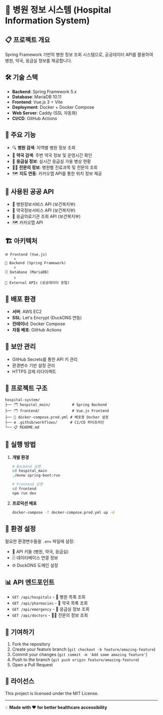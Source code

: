 # 🏥 병원 정보 시스템 (Hospital Information System)

## 📋 프로젝트 개요
Spring Framework 기반의 병원 정보 조회 시스템으로, 공공데이터 API를 활용하여 병원, 약국, 응급실 정보를 제공합니다.

## 🛠️ 기술 스택
- **Backend**: Spring Framework 5.x
- **Database**: MariaDB 10.11
- **Frontend**: Vue.js 3 + Vite
- **Deployment**: Docker + Docker Compose
- **Web Server**: Caddy (SSL 자동화)
- **CI/CD**: GitHub Actions

## 🚀 주요 기능
- 🔍 **병원 검색**: 지역별 병원 정보 조회
- 💊 **약국 검색**: 주변 약국 정보 및 운영시간 확인
- 🚨 **응급실 정보**: 실시간 응급실 가용 병상 현황
- 👨‍⚕️ **전문의 정보**: 병원별 진료과목 및 전문의 조회
- 🗺️ **지도 연동**: 카카오맵 API를 통한 위치 정보 제공

## 📡 사용된 공공 API
- 🏥 병원정보서비스 API (보건복지부)
- 💊 약국정보서비스 API (보건복지부)
- 🚨 응급의료기관 조회 API (보건복지부)
- 🗺️ 카카오맵 API

## 🏗️ 아키텍처
```
🌐 Frontend (Vue.js) 
    ↕️
🔧 Backend (Spring Framework)
    ↕️
🗄️ Database (MariaDB)
    ↕️
📡 External APIs (공공데이터 포털)
```

## 🐳 배포 환경
- **서버**: AWS EC2
- **SSL**: Let's Encrypt (DuckDNS 연동)
- **컨테이너**: Docker Compose
- **자동 배포**: GitHub Actions

## 🔐 보안 관리
- GitHub Secrets를 통한 API 키 관리
- 환경변수 기반 설정 관리
- HTTPS 강제 리다이렉트

## 📂 프로젝트 구조
```
hospital-system/
├── 🗂️ hospital_main/          # Spring Backend
├── 🗂️ frontend/               # Vue.js Frontend  
├── 🐳 docker-compose.prod.yml # 배포용 Docker 설정
├── ⚙️ .github/workflows/      # CI/CD 파이프라인
└── 📋 README.md
```

## 🚀 실행 방법
1. **개발 환경**
   ```bash
   # Backend 실행
   cd hospital_main
   ./mvnw spring-boot:run
   
   # Frontend 실행  
   cd frontend
   npm run dev
   ```

2. **프로덕션 배포**
   ```bash
   docker-compose -f docker-compose.prod.yml up -d
   ```

## 🔧 환경 설정
필요한 환경변수들을 `.env` 파일에 설정:
- 🔑 API 키들 (병원, 약국, 응급실)
- 🗄️ 데이터베이스 연결 정보
- 🌐 DuckDNS 도메인 설정

## 📊 API 엔드포인트
- `GET /api/hospitals` - 🏥 병원 목록 조회
- `GET /api/pharmacies` - 💊 약국 목록 조회  
- `GET /api/emergency` - 🚨 응급실 정보 조회
- `GET /api/doctors` - 👨‍⚕️ 전문의 정보 조회

## 🤝 기여하기
1. Fork the repository
2. Create your feature branch (`git checkout -b feature/amazing-feature`)
3. Commit your changes (`git commit -m 'Add some amazing feature'`)
4. Push to the branch (`git push origin feature/amazing-feature`)
5. Open a Pull Request

## 📄 라이선스
This project is licensed under the MIT License.

---
💡 **Made with ❤️ for better healthcare accessibility**
